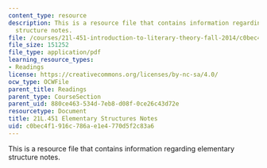 ```yaml
---
content_type: resource
description: This is a resource file that contains information regarding elementary
  structure notes.
file: /courses/21l-451-introduction-to-literary-theory-fall-2014/c0bec4f1916c786ae1e4770d5f2c83a6_MIT21L_451F14_Notes_5.pdf
file_size: 151252
file_type: application/pdf
learning_resource_types:
- Readings
license: https://creativecommons.org/licenses/by-nc-sa/4.0/
ocw_type: OCWFile
parent_title: Readings
parent_type: CourseSection
parent_uid: 880ce463-534d-7eb8-d08f-0ce26c43d72e
resourcetype: Document
title: 21L.451 Elementary Structures Notes
uid: c0bec4f1-916c-786a-e1e4-770d5f2c83a6
---
```

This is a resource file that contains information regarding elementary structure notes.